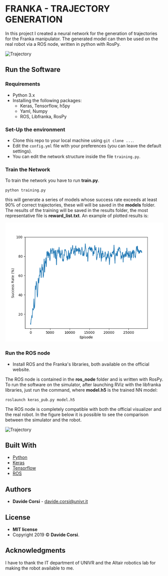 # FRANKA - TRAJECTORY GENERATION

In this project I created a neural network for the generation of trajectories for the Franka manipulator. The generated model can then be used on the real robot via a ROS node, written in python with RosPy.

![Trajectory](/images/trajectory.gif)

## Run the Software

### Requirements

* Python 3.x
* Installing the following packages:
	* Keras, Tensorflow, h5py
    * Yaml, Numpy
	* ROS, Libfranka, RosPy

### Set-Up the environment

- Clone this repo to your local machine using `git clone ...`.
- Edit the `config.yml` file with your preferences (you can leave the default settings).
- You can edit the network structure inside the file `training.py`.

### Train the Network

To train the network you have to run **train.py**.
```
python training.py
```
this will generate a series of models whose success rate exceeds at least 90% of correct trajectories, these will will be saved in the **models** folder. The results of the training will be saved in the results folder, the most representative file is **reward_list.txt**. An example of plotted results is:

![Trajectory](/images/results_plot.png)

### Run the ROS node

- Install ROS and the Franka's libraries, both available on the official website.

The ROS node is contained in the **ros_node** folder and is written with RosPy. To run the software on the simulator, after launching RViz with the libfranka libraries, just run the command, where **model.h5** is the trained NN model:
```
roslaunch keras_pub.py model.h5
```
The ROS node is completely compatible with both the official visualizer and the real robot. In the figure below it is possible to see the comparison between the simulator and the robot.

![Trajectory](/images/simulator.gif)

## Built With

* [Python](https://www.python.org/)
* [Keras](https://keras.io/)
* [Tensorflow](https://www.tensorflow.org/)
* [ROS](http://www.ros.org/)

## Authors

* **Davide Corsi** - davide.corsi@univr.it

## License

- **MIT license**
- Copyright 2019 © **Davide Corsi**.

## Acknowledgments

I have to thank the IT department of UNIVR and the Altair robotics lab for making the robot available to me.